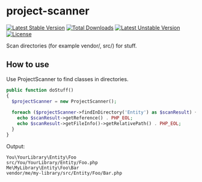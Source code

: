 project-scanner
===============

[![Latest Stable Version](http://poser.services.witches.io/ppokatilo/project-scanner/v/stable.svg)](https://packagist.org/packages/ppokatilo/services-loader)
[![Total Downloads](http://poser.services.witches.io/ppokatilo/project-scanner/downloads.svg)](https://packagist.org/packages/ppokatilo/services-loader)
[![Latest Unstable Version](http://poser.services.witches.io/ppokatilo/project-scanner/v/unstable.svg)](https://packagist.org/packages/ppokatilo/services-loader)
[![License](http://poser.services.witches.io/ppokatilo/project-scanner/license.svg)](https://packagist.org/packages/ppokatilo/services-loader)

Scan directories (for example vendor/, src/) for stuff.

## How to use

Use ProjectScanner to find classes in directories.

```php
public function doStuff()
{
  $projectScanner = new ProjectScanner();
  
  foreach ($projectScanner->findInDirectory('Entity') as $scanResult) {
    echo $scanResult->getReference() . PHP_EOL;
    echo $scanResult->getFileInfo()->getRelativePath() . PHP_EOL;
  }
}
```

Output:

```
You\YourLibrary\Entity\Foo
src/You/YourLibrary/Entity/Foo.php
Me\MyLibrary\Entity\Foo\Bar
vendor/me/my-library/src/Entity/Foo/Bar.php
```
